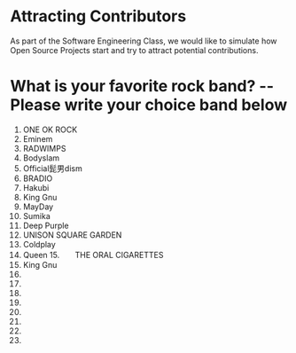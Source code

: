# Attracting Contributors
As part of the Software Engineering Class, we would like to simulate how Open Source Projects start and try to attract potential contributions.

# What is your favorite rock band? -- Please write your choice band below

1. ONE OK ROCK
2. Eminem
3. RADWIMPS
4. Bodyslam
5. Official髭男dism
6. BRADIO
7. Hakubi
8. King Gnu
9. MayDay
10. Sumika
11. Deep Purple
12. UNISON SQUARE GARDEN
13. Coldplay
14. Queen
15.　　THE ORAL CIGARETTES
16. King Gnu
17.
18.
19.
20.
21.
22.
23.
24.
